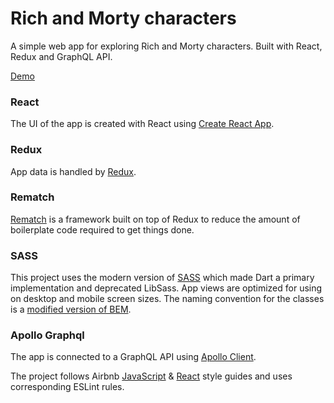 # Rich and Morty characters
A simple web app for exploring Rich and Morty characters.
Built with React, Redux and GraphQL API.

[Demo](https://rick-and-morty-characters-six.vercel.app)

### React
The UI of the app is created with React using [Create React App](https://create-react-app.dev).
### Redux
App data is handled by [Redux](https://redux.js.org).
### Rematch
[Rematch](https://rematch.netlify.app/#/) is a framework built on top of Redux to reduce the amount of boilerplate code required to get things done.
### SASS
This project uses the modern version of [SASS](https://sass-lang.com) which made Dart a primary implementation and deprecated LibSass.
App views are optimized for using on desktop and mobile screen sizes.
The naming convention for the classes is a [modified version of BEM](https://medium.com/trabe/a-more-javascript-friendly-bem-naming-convention-75c7f01ff736).
### Apollo Graphql
The app is connected to a GraphQL API using [Apollo Client](https://www.apollographql.com/docs/react/).

The project follows Airbnb [JavaScript](https://github.com/airbnb/javascript) & [React](https://github.com/airbnb/javascript/tree/master/react) style guides and uses corresponding ESLint rules.

